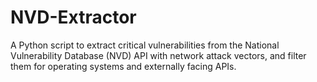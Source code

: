 # NVD-Extractor
A Python script to extract critical vulnerabilities from the National Vulnerability Database (NVD) API with network attack vectors, and filter them for operating systems and externally facing APIs.
